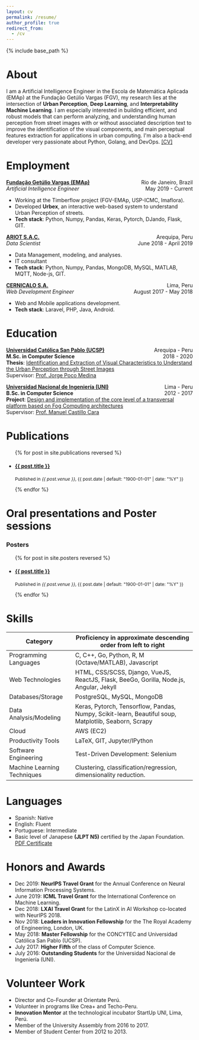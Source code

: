 ```yaml
---
layout: cv
permalink: /resume/
author_profile: true
redirect_from:
  - /cv
---
```


{% include base_path %}

About
======

I am a Artificial Intelligence Engineer in the Escola de Matemática Aplicada (EMAp) at the Fundação Getúlio Vargas (FGV), my research lies at the intersection of **Urban Perception**, **Deep Learning**, and **Interpretability Machine Learning**. I am especially interested in building efficient, and robust models that can perform analyzing, and understanding human perception from street images with or without associated description text to improve the identification of the visual components, and main perceptual features extraction for applications in urban computing. I'm also a back-end developer very passionate about Python, Golang, and DevOps. [[CV]](/pdf/CV.pdf)

Employment
======
**[Fundação Getúlio Vargas (EMAp)](https://emap.fgv.br/)** <span style="float:right">Rio de Janeiro, Brazil</span>  
*Artificial Intelligence Engineer* <span style="float:right">May 2019 - Current</span>

* Working at the Timberflow project (FGV-EMAp, USP-ICMC, Imaflora).
* Developed **Urbex**, an interactive web-based system to understand Urban Perception of streets. 
* **Tech stack**: Python, Numpy, Pandas, Keras, Pytorch, DJando, Flask, GIT.

**[ARIOT S.A.C.](https://ariot.pe/)** <span style="float:right">Arequipa, Peru</span>  
*Data Scientist* <span style="float:right">June 2018 - April 2019</span>

* Data Management, modeling, and analyses.
* IT consultant
* **Tech stack**: Python, Numpy, Pandas, MongoDB, MySQL, MATLAB, MQTT, Node-js, GIT.

**[CERNICALO S.A.](https://ariot.pe/)** <span style="float:right">Lima, Peru</span>  
*Web Development Engineer* <span style="float:right">August 2017 - May 2018</span>

* Web and Mobile applications development.  
* **Tech stack**: Laravel, PHP, Java, Android.

Education
======

**[Universidad Católica San Pablo (UCSP)](https://ucsp.edu.pe/)** <span style="float:right">Arequipa - Peru</span>  
**M.Sc. in Computer Science** <span style="float:right">2018 - 2020</span>  
**Thesis**: [Identification and Extraction of Visual Characteristics to Understand the Urban Perception through Street Images]()  
Supervisor: [Prof. Jorge Poco Medina](https://scholar.google.com.br/citations?user=S_88vX4AAAAJ)

**[Universidad Nacional de Ingeniería (UNI)](https://www.uni.edu.pe/)** <span style="float:right">Lima - Peru</span>  
**B.Sc. in Computer Science** <span style="float:right">2012 - 2017</span>  
**Project**: [Design and implementation of the core level of a transversal platform based on Fog Computing architectures]()  
Supervisor: [Prof. Manuel Castillo Cara](https://scholar.google.com.br/citations?user=r0JytwIAAAAJ)

Publications
======
  <ul>{% for post in site.publications reversed %}
    <li>
      <h4 class="archive__item-title" itemprop="headline"> <a href="{{ post.event }}" rel="permalink">{{ post.title }}</a></h4>
      <p style="font-size:12px">Published in <i>{{ post.venue }}</i>, {{ post.date | default: "1900-01-01" | date: "%Y" }} </p>
    </li>
  {% endfor %}</ul>

Oral presentations and Poster sessions
======
### Posters  
  <ul>{% for post in site.posters reversed %}
    <li>
      <h4 class="archive__item-title" itemprop="headline"> <a href="{{ post.event }}" rel="permalink">{{ post.title }}</a></h4>
      <p style="font-size:12px">Published in <i>{{ post.venue }}</i>, {{ post.date | default: "1900-01-01" | date: "%Y" }} </p>
    </li>
  {% endfor %}</ul>

Skills
======

Category                    | Proficiency in approximate descending order from left to right
--------------------------- | --------------------------------------------------------------
Programming Languages       | C, C++, Go, Python, R, M (Octave/MATLAB), Javascript
Web Technologies            | HTML, CSS/SCSS, Django, VueJS, ReactJS, Flask, BeeGo, Gorilla, Node.js, Angular, Jekyll 
Databases/Storage           | PostgreSQL, MySQL, MongoDB
Data Analysis/Modeling      | Keras, Pytorch, Tensorflow, Pandas, Numpy, Scikit-learn, Beautiful soup, Matplotlib, Seaborn, Scrapy
Cloud                       | AWS (EC2)
Productivity Tools          | LaTeX, GIT, Jupyter/IPython
Software Engineering        | Test-Driven Development: Selenium
Machine Learning Techniques | Clustering, classification/regression, dimensionality reduction.

Languages
======
  * Spanish: Native
  * English: Fluent
  * Portuguese: Intermediate
  * Basic level of Janapese **(JLPT N5)** certified by the Japan Foundation. [PDF Certificate]()

Honors and Awards
======
* Dec 2019: __NeurIPS Travel Grant__ for the Annual Conference on Neural Information Processing Systems.
* June 2019: __ICML Travel Grant__ for the International Conference on Machine Learning.
* Dec 2018: __LXAI Travel Grant__ for the LatinX in AI Workshop  co-located with NeurIPS 2018.
* Nov 2018: __Leaders in Innovation Fellowship__ for the The Royal Academy of Engineering, London, UK.
* May 2018: __Master Fellowship__ for the CONCYTEC and Universidad Católica San Pablo (UCSP).
* July 2017: __Higher Fifth__ of the class of Computer Science. 
* July 2016: __Outstanding Students__ for the Universidad Nacional de Ingeniería (UNI).

Volunteer Work
======
* Director and Co-Founder at Orientate Perú.
* Volunteer in programs like Crea+ and Techo-Peru.
* __Innovation Mentor__ at the technological incubator StartUp UNI, Lima, Perú.
* Member of the University Assembly from 2016 to 2017.
* Member of Student Center from 2012 to 2013.